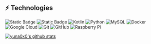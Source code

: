 ## ⚡ Technologies

![Static Badge](https://img.shields.io/badge/C-C?logo=c&logoColor=%23A8B9CC&logoSize=auto&color=blue)
![Static Badge](https://img.shields.io/badge/C%2B%2B-C%2B%2B?logo=cplusplus&logoSize=auto&labelColor=%2300599C&color=gray)
![Kotlin](https://img.shields.io/badge/Kotlin-0095D5?style=flat&logo=kotlin&logoColor=white)
![Python](https://img.shields.io/badge/-Python-black?style=flat-square&logo=Python)
![MySQL](https://img.shields.io/badge/-MySQL-black?style=flat-square&logo=mysql)
![Docker](https://img.shields.io/badge/-Docker-black?style=flat-square&logo=docker)
![Google Cloud](https://img.shields.io/badge/Google%20Cloud-black?style=flat-square&logo=google-cloud)
![Git](https://img.shields.io/badge/-Git-black?style=flat-square&logo=git)
![GitHub](https://img.shields.io/badge/-GitHub-181717?style=flat-square&logo=github)
![Raspberry Pi](https://img.shields.io/badge/-Raspberry%20Pi-C51A4A?style=flat-square&logo=Raspberry-Pi)

<p align="left">
  <a href="https://github.com/xrierac"><img src="https://github-readme-stats.vercel.app/api?username=xrierac&hide_border=true&show_icons=true" alt="yuna0x0's github stats"></a>
</p>
